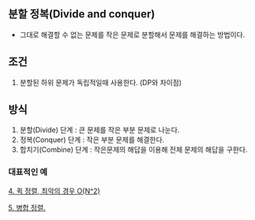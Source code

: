 ## 분할 정복(Divide and conquer)

 - 그대로 해결할 수 없는 문제를 작은 문제로 분할해서 문제를 해결하는 방법이다. 

## 조건
1. 분할된 하위 문제가 독립적일때 사용한다. (DP와 차이점)

## 방식
1. 분할(Divide) 단계 : 큰 문제를 작은 부분 문제로 나눈다.
2. 정복(Conquer) 단계 : 작은 부분 문제를 해결한다.
3. 합치기(Combine) 단계 : 작은문제의 해답을 이용해 전체 문제의 해답을 구한다.



### 대표적인 예

[4. 퀵 정렬, 최악의 경우 O(N^2)](https://github.com/kksoo0131/Study/blob/main/Algorithm/Sorting/quickSort.cpp)

[5. 병합 정렬.](https://github.com/kksoo0131/Study/blob/main/Algorithm/Sorting/mergeSort.cpp)
